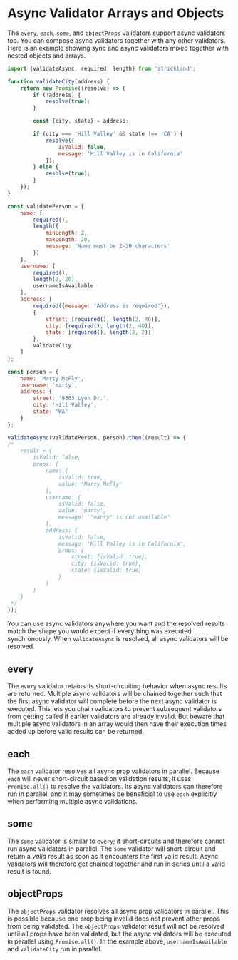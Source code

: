 # Async Validator Arrays and Objects

The `every`, `each`, `some`, and `objectProps` validators support async validators too. You can compose async validators together with any other validators. Here is an example showing sync and async validators mixed together with nested objects and arrays.

``` jsx
import {validateAsync, required, length} from 'strickland';

function validateCity(address) {
    return new Promise((resolve) => {
        if (!address) {
            resolve(true);
        }

        const {city, state} = address;

        if (city === 'Hill Valley' && state !== 'CA') {
            resolve({
                isValid: false,
                message: 'Hill Valley is in California'
            });
        } else {
            resolve(true);
        }
    });
}

const validatePerson = {
    name: [
        required(),
        length({
            minLength: 2,
            maxLength: 20,
            message: 'Name must be 2-20 characters'
        })
    ],
    username: [
        required(),
        length(2, 20),
        usernameIsAvailable
    ],
    address: [
        required({message: 'Address is required'}),
        {
            street: [required(), length(2, 40)],
            city: [required(), length(2, 40)],
            state: [required(), length(2, 2)]
        },
        validateCity
    ]
};

const person = {
    name: 'Marty McFly',
    username: 'marty',
    address: {
        street: '9303 Lyon Dr.',
        city: 'Hill Valley',
        state: 'WA'
    }
};

validateAsync(validatePerson, person).then((result) => {
/*
    result = {
        isValid: false,
        props: {
            name: {
                isValid: true,
                value: 'Marty McFly'
            },
            username: {
                isValid: false,
                value: 'marty',
                message: '"marty" is not available'
            },
            address: {
                isValid: false,
                message: 'Hill Valley is in California',
                props: {
                    street: {isValid: true},
                    city: {isValid: true},
                    state: {isValid: true}
                }
            }
        }
    }
 */
});
```

You can use async validators anywhere you want and the resolved results match the shape you would expect if everything was executed synchronously. When `validateAsync` is resolved, all async validators will be resolved.

## every

The `every` validator retains its short-circuiting behavior when async results are returned.
Multiple async validators will be chained together such that the first async validator will
complete before the next async validator is executed. This lets you chain validators to prevent
subsequent validators from getting called if earlier validators are already invalid. But beware
that multiple async validators in an array would then have their execution times added up before
valid results can be returned.

## each

The `each` validator resolves all async prop validators in parallel. Because `each` will never short-circuit based on validation results, it uses `Promise.all()` to resolve the validators. Its async validators can therefore run in parallel, and it may sometimes be beneficial to use `each` explicitly when performing multiple async validations.

## some

The `some` validator is similar to `every`; it short-circuits and therefore cannot run async validators in parallel. The `some` validator will short-circuit and return a *valid* result as soon as it encounters the first valid result. Async validators will therefore get chained together and run in series until a valid result is found.

## objectProps

The `objectProps` validator resolves all async prop validators in parallel. This is possible because one prop being invalid does not prevent other props from being validated. The `objectProps` validator result will not be resolved until all props have been validated, but the async validators will be executed in parallel using `Promise.all()`. In the example above, `usernameIsAvailable` and `validateCity` run in parallel.
